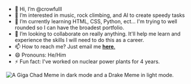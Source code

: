 <!DOCTYPE html>
<html>
  <body>
    <ul>
      <li> 👋 Hi, I’m @crowfulll</li>
      <li> 👀 I’m interested in music, rock climbing, and AI to create speedy tasks</li>
      <li> 🌱 I’m currently learning HTML, CSS, Python, ect... I'm trying to well rounded so I can have the broadest portfolio.</li>
      <li> 💞️ I’m looking to collaborate on really anything. It'll help me learn and experience the skills I will need to do this as a career.</li>
      <li> 📫 How to reach me? Just email me <a href=mailto:reischconrad@gmail.com><strong>here</strong>.</a></li>
      <li> 😄 Pronouns: He/Him</li>
      <li> ⚡ Fun fact: I've worked on nuclear power plants for 4 years.</li>
    </ul>
      <picture>
         <source media="(prefers-color-scheme: dark)" srcset="https://static.news.bitcoin.com/wp-content/uploads/2024/10/gigachd.jpg">
         <source media="(prefers-color-scheme: light)" srcset="https://i.kym-cdn.com/entries/icons/mobile/000/027/479/Untitled-1.jpg">
           <img alt="A Giga Chad Meme in dark mode and a Drake Meme in light mode." src="https://i.pinimg.com/474x/26/71/e0/2671e0601faf3b43874e061ff665e3e2.jpg">
      </picture>
  </body>
</html>
<!---
crowfulll/crowfulll is a ✨ special ✨ repository because its `README.md` (this file) appears on your GitHub profile.
You can click the Preview link to take a look at your changes.
--->
